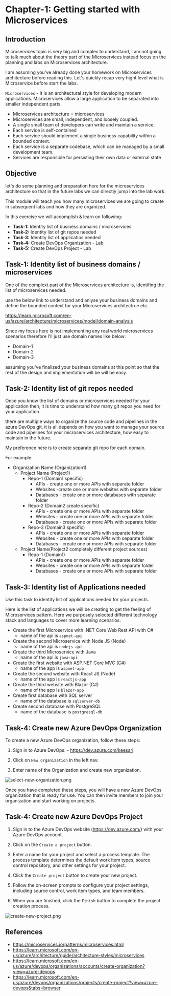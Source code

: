 # Chapter-1: Getting started with Microservices

## Introduction

Microservices topic is very big and complex to understand, I am not going to talk much about the theory part of the Microservices instead focus on the planning and labs on Microservices architecture.

I am assuming you've already done your homework on Microservices architecture before reading this. Let's quickly recap very hight level what is Microservice before start the labs.
 

`Microservices` - It is an architectural style for developing modern applications. Microservices allow a large application to be separated into smaller independent parts.

- Microservices architecture =  microservices
- Microservices are small, independent, and loosely coupled. 
- A single small team of developers can write and maintain a service.
- Each service is self-contained 
- Each service should implement a single business capability within a bounded context. 
- Each service is a separate codebase, which can be managed by a small development team.
- Services are responsible for persisting their own data or external state

## Objective


let's do some planning and preparation here for the microservices architecture so that in the future labs we can directly jump into the lab work.

This module will teach you how many microservices we are going to create in subsequent labs and how they are organized. 

In this exercise we will accomplish & learn on following:

- **Task-1:** Identity list of business domains / microservices
- **Task-2:** Identity list of git repos needed 
- **Task-3:** Identity list of applicatios needed
- **Task-4:** Create DevOps Organization - Lab
- **Task-5:** Create DevOps Project - Lab
  
## Task-1: Identity list of business domains / microservices

One of the complext part of the Microservices architecture is, identifing the list of microservices needed.

use the below link to understand and anlyse your business domains and define the bounded context for your Microservices architectrue etc..

https://learn.microsoft.com/en-us/azure/architecture/microservices/model/domain-analysis

Since my focus here is not implementing any real world microservices scenarios therefore I'll just use domain names like below: 

- Domain-1
- Domain-2
- Domain-3

assuming you've finalized your business domains at this point so that the rest of the design and implementation will be will be easy.

## Task-2: Identity list of git repos needed

Once you know the list of domains or microservices needed for your application then, it is time to understand how many git repos you need for your application. 

there are multiple ways to organize the source code and pipelines in the azure DevOps git. it is all depends on how you want to manage your source code and pipelines for your microservices architecture, how easy to maintain in the future.

My preference here is to create separate git repo for each domain.

For example:

- Organization Name (Organization1)
  - Project Name (Project1)
    - Repo-1 (Domain1 specific)
        - APIs - create one or more APIs with separate folder
        - Websites -create  one or more websites with separate folder
        - Databases - create one or more databases with separate folder
    - Repo-2 (Domain2 create specific)
        - APIs - create one or more APIs with separate folder
        - Websites - create one or more APIs with separate folder
        - Databases - create one or more APIs with separate folder
    - Repo-3 (Domain3 specific)
        - APIs - create one or more APIs with separate folder
        - Websites - create one or more APIs with separate folder
        - Databases - create one or more APIs with separate folder
  - Project Name(Project2 completely different project sources)
    - Repo-1 (Domain1)
        - APIs - create one or more APIs with separate folder
        - Websites - create one or more APIs with separate folder
        - Databases - create one or more APIs with separate folder

## Task-3: Identity list of Applications needed

Use this task to identity list of applications needed for your projects. 

Here is the list of applications we will be creating to get the feeling of Microservices pattern. Here we purposely selected different technology stack and languages to cover more learning scenarios.

- Create the first Microservice with .NET Core Web Rest API with C#
    - name of the api is `aspnet-api`
- Create the second Microservice with Node JS (Node)
    - name of the api is `nodejs-api`
- Create the third Microservice with Java 
    - name of the api is `java-api`
- Create the first website with ASP.NET Core MVC (C#)
    - name of the app is `aspnet-app`
- Create the second website with React JS (Node)
    - name of the app is `reactjs-app`
- Create the third website with Blazor (C#)
    - name of the app is `blazor-app`
- Create first database with SQL server
    - name of the database is `sqlserver-db`
- Create second database with PostgreSQL
    - name of the database is `postgresql-db`


## Task-4: Create new Azure DevOps Organization

To create a new Azure DevOps organization, follow these steps:

1. Sign in to Azure DevOps. - https://dev.azure.com/keesari

2. Click on `New organization` in the left nav.
3. Enter name of the Organization and create new organization.

![select-new-organization.png](images/select-new-organization.png)

Once you have completed these steps, you will have a new Azure DevOps organization that is ready for use. You can then invite members to join your organization and start working on projects.

## Task-4: Create new Azure DevOps Project

1. Sign in to the Azure DevOps website (https://dev.azure.com/) with your Azure DevOps account.

2. Click on the `Create a project` button.

3. Enter a name for your project and select a process template. The process template determines the default work item types, source control repository, and other settings for your project.

4. Click the `Create project` button to create your new project.

5. Follow the on-screen prompts to configure your project settings, including source control, work item types, and team members.

6. When you are finished, click the `Finish` button to complete the project creation process.

![create-new-project.png](images/create-new-project.png)


## References

- <https://microservices.io/patterns/microservices.html>
- <https://learn.microsoft.com/en-us/azure/architecture/guide/architecture-styles/microservices>
- <https://learn.microsoft.com/en-us/azure/devops/organizations/accounts/create-organization?view=azure-devops>
- <https://learn.microsoft.com/en-us/azure/devops/organizations/projects/create-project?view=azure-devops&tabs=browser>